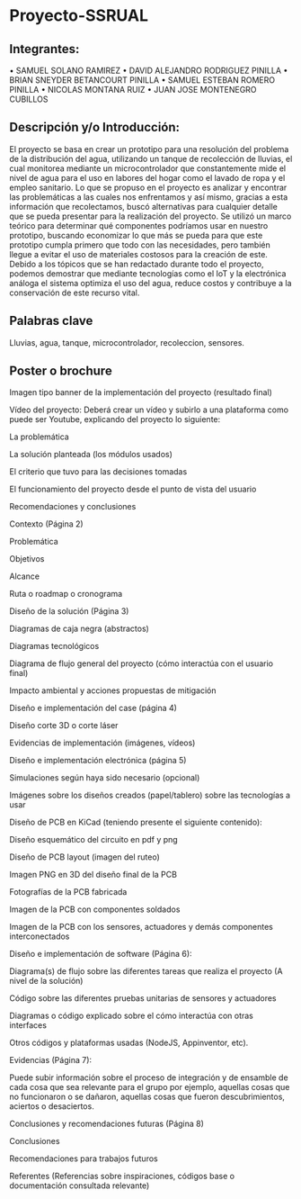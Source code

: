  # Proyecto-SSRUAL

## Integrantes: 
  • SAMUEL SOLANO RAMIREZ
  • DAVID ALEJANDRO RODRIGUEZ PINILLA
  • BRIAN SNEYDER BETANCOURT PINILLA
  • SAMUEL ESTEBAN ROMERO PINILLA
  • NICOLAS MONTANA RUIZ
  • JUAN JOSE MONTENEGRO CUBILLOS

## Descripción y/o Introducción:

El proyecto se basa en crear un prototipo para una resolución del problema de la distribución del agua, utilizando un tanque de recolección de lluvias, el cual monitorea mediante un microcontrolador que constantemente mide el nivel de agua para el uso en labores del hogar como el lavado de ropa y el empleo sanitario. Lo que se propuso en el proyecto es analizar  y encontrar  las problemáticas a las cuales nos enfrentamos y así mismo, gracias a esta información que recolectamos, buscó alternativas para cualquier detalle que se pueda presentar para la realización del proyecto. Se utilizó un marco teórico para determinar qué componentes podríamos usar en nuestro prototipo, buscando economizar lo que más se pueda para que este prototipo cumpla primero que todo con las necesidades, pero también llegue a evitar el uso de materiales costosos para la creación de este. 
Debido a los tópicos que se han redactado durante todo el proyecto, podemos demostrar que mediante tecnologías como el IoT y la electrónica análoga el sistema optimiza el uso del agua, reduce costos y contribuye a la conservación de este recurso vital.


## Palabras clave
Lluvias, agua, tanque, microcontrolador, recoleccion, sensores.

## Poster o brochure

Imagen tipo banner de la implementación del proyecto (resultado final)

Vídeo del proyecto: Deberá crear un vídeo y subirlo a una plataforma como puede ser Youtube, explicando del proyecto lo siguiente:

La problemática

La solución planteada (los módulos usados)

El criterio que tuvo para las decisiones tomadas

El funcionamiento del proyecto desde el punto de vista del usuario

Recomendaciones y conclusiones

Contexto (Página 2)

Problemática

Objetivos

Alcance

Ruta o roadmap o cronograma

Diseño de la solución (Página 3)

Diagramas de caja negra (abstractos)

Diagramas tecnológicos

Diagrama de flujo general del proyecto (cómo interactúa con el usuario final)

Impacto ambiental y acciones propuestas de mitigación

Diseño e implementación del case (página 4)

Diseño corte 3D o corte láser

Evidencias de implementación (imágenes, vídeos)

Diseño e implementación electrónica (página 5)

Simulaciones según haya sido necesario (opcional)

Imágenes sobre los diseños creados (papel/tablero) sobre las tecnologías a usar

Diseño de PCB en KiCad (teniendo presente el siguiente contenido):

Diseño esquemático del circuito en pdf y png

Diseño de PCB layout (imagen del ruteo)

Imagen PNG en 3D del diseño final de la PCB

Fotografías de la PCB fabricada

Imagen de la PCB con componentes soldados

Imagen de la PCB con los sensores, actuadores y demás componentes interconectados

Diseño e implementación de software (Página 6):

Diagrama(s) de flujo sobre las diferentes tareas que realiza el proyecto (A nivel de la solución)

Código sobre las diferentes pruebas unitarias de sensores y actuadores

Diagramas o código explicado sobre el cómo interactúa con otras interfaces

Otros códigos y plataformas usadas (NodeJS, Appinventor, etc).

Evidencias (Página 7):

Puede subir información sobre el proceso de integración y de ensamble de cada cosa que sea relevante para el grupo por ejemplo, aquellas cosas que no funcionaron o se dañaron, aquellas cosas que fueron descubrimientos, aciertos o desaciertos.

Conclusiones y recomendaciones futuras (Página 8)

Conclusiones

Recomendaciones para trabajos futuros

Referentes (Referencias sobre inspiraciones, códigos base o documentación consultada relevante)
